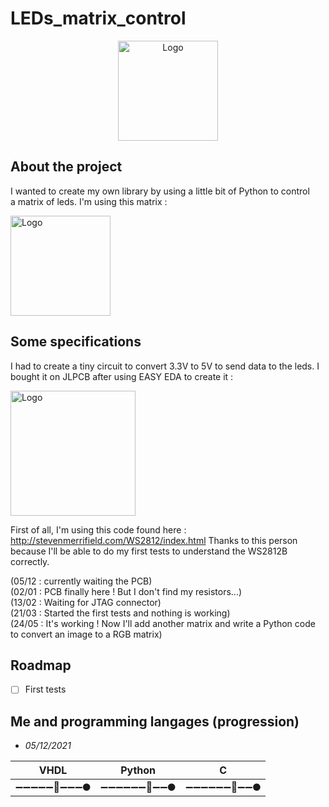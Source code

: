 # LEDs_matrix_control

<!-- PROJECT LOGO -->
<div align="center">
  <a href="https://github.com/Altarax/LEDs_control">
    <img src="https://user-images.githubusercontent.com/46035021/141173582-9912054c-fa62-45d8-a8dd-a964239d683d.png" alt="Logo" width="160" height="160">
  </a>
</div>

## About the project

I wanted to create my own library by using a little bit of Python to control  
a matrix of leds. I'm using this matrix :
<div>
  <a href="https://github.com/Altarax/LEDs_control">
    <img src="https://m.media-amazon.com/images/I/71eB9U0mmFL._AC_SX569_.jpg" alt="Logo" width="160" height="160">
  </a>
</div>

## Some specifications

I had to create a tiny circuit to convert 3.3V to 5V to send data to the leds.
I bought it on JLPCB after using EASY EDA to create it :
<div>
  <a href="https://github.com/Altarax/LEDs_control">
    <img src="https://i.ibb.co/FX9ynXw/unnamed.png" alt="Logo" width="200" height="200">
  </a>
</div>

First of all, I'm using this code found here : http://stevenmerrifield.com/WS2812/index.html
Thanks to this person because I'll be able to do my first tests to understand the WS2812B correctly.

(05/12 : currently waiting the PCB)  
(02/01 : PCB finally here ! But I don't find my resistors...)  
(13/02 : Waiting for JTAG connector)  
(21/03 : Started the first tests and nothing is working)  
(24/05 : It's working ! Now I'll add another matrix and write a Python code to convert an image to a RGB matrix)  

## Roadmap

- [ ] First tests 

## Me and programming langages (progression)
- *05/12/2021* 

| VHDL                        | Python                      | C                           |
|-----------------------------|-----------------------------|-----------------------------|
|  ➖➖➖➖➖🚀➖➖➖🌑  |  ➖➖➖➖➖➖🚀➖➖🌑  |  ➖➖➖➖➖➖🚀➖➖🌑  |

